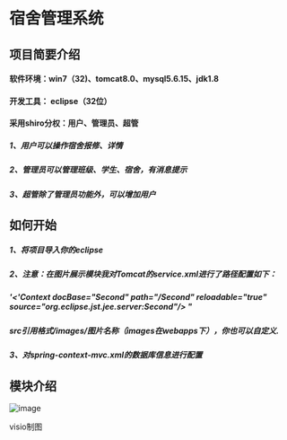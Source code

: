 # 宿舍管理系统

## 项目简要介绍
#### 软件环境：win7（32)、tomcat8.0、mysql5.6.15、jdk1.8
#### 开发工具： eclipse（32位）

#### 采用shiro分权：用户、管理员、超管
#####  1、用户可以操作宿舍报修、详情
#####  2、管理员可以管理班级、学生、宿舍，有消息提示
#####  3、超管除了管理员功能外，可以增加用户

## 如何开始
##### 1、将项目导入你的eclipse
##### 2、注意：在图片展示模块我对Tomcat的service.xml进行了路径配置如下：
#####  '<'Context docBase="Second" path="/Second" reloadable="true" source="org.eclipse.jst.jee.server:Second"/></Host> "
#####  src引用格式/images/图片名称（images在webapps下），你也可以自定义.
##### 3、对spring-context-mvc.xml的数据库信息进行配置

## 模块介绍
 ![image](https://github.com/cntianjue/Second/blob/master/img/%E5%8A%9F%E8%83%BD%E6%A8%A1%E5%9D%97.png)
 
 visio制图

 

